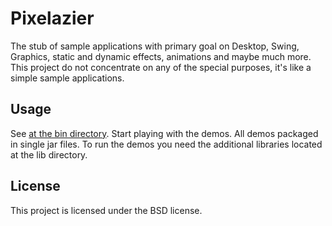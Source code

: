 Pixelazier
======================

The stub of sample applications with primary goal on Desktop, Swing, Graphics, static and dynamic effects,
animations and maybe much more. This project do not concentrate on any of the special purposes, it's like a simple sample applications.

Usage
-----

See [at the bin directory](https://github.com/apupeikis/pixelazier/tree/master/bin/). Start playing with the demos.
All demos packaged in single jar files. To run the demos you need the additional libraries located at the lib directory.

License
-------

This project is licensed under the BSD license.
